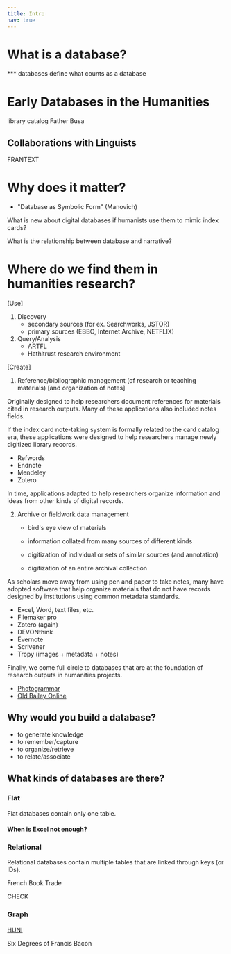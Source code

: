 ```yaml
---
title: Intro
nav: true
---
```


# What is a database?

*** databases
define what counts as a database



# Early Databases in the Humanities


library catalog
Father Busa



## Collaborations with Linguists

FRANTEXT




# Why does it matter?

- "Database as Symbolic Form" (Manovich)

What is new about digital databases if humanists use them to mimic index cards?

What is the relationship between database and narrative?




# Where do we find them in humanities research?

[Use]
1. Discovery
    - secondary sources (for ex. Searchworks, JSTOR)
    - primary sources (EBBO, Internet Archive, NETFLIX)
2. Query/Analysis
    - ARTFL
    - Hathitrust research environment





[Create]
1. Reference/bibliographic management (of research or teaching materials)
[and organization of notes]

Originally designed to help researchers document references for materials cited in research outputs. Many of these applications also included notes fields.

If the index card note-taking system is formally related to the card catalog era, these applications were designed to help researchers manage newly digitized library records.

- Refwords
- Endnote
- Mendeley
- Zotero




In time, applications adapted to help researchers organize information and ideas from other kinds of digital records.

2. Archive or fieldwork data management
    - bird's eye view of materials

    - information collated from many sources of different kinds

    - digitization of individual or sets of similar sources (and annotation)

    - digitization of an entire archival collection


As scholars move away from using pen and paper to take notes, many have adopted software that help organize  materials that do not have records designed by institutions using common metadata standards.

- Excel, Word, text files, etc.
- Filemaker pro
- Zotero (again)
- DEVONthink
- Evernote
- Scrivener
- Tropy (images + metadata + notes)






Finally, we come full circle to databases that are at the foundation of research outputs in humanities projects.

- [Photogrammar](http://photogrammar.yale.edu/)
- [Old Bailey Online](https://www.oldbaileyonline.org/)




## Why would you build a database?

- to generate knowledge
- to remember/capture
- to organize/retrieve
- to relate/associate

## What kinds of databases are there?

### Flat

Flat databases contain only one table.


#### When is Excel not enough?




### Relational

Relational databases contain multiple tables that are linked through keys (or IDs).

French Book Trade

CHECK

### Graph

[HUNI](https://medium.com/@bestqualitycrab/https-medium-com-huni2-0-48373de1e3a1)

Six Degrees of Francis Bacon
